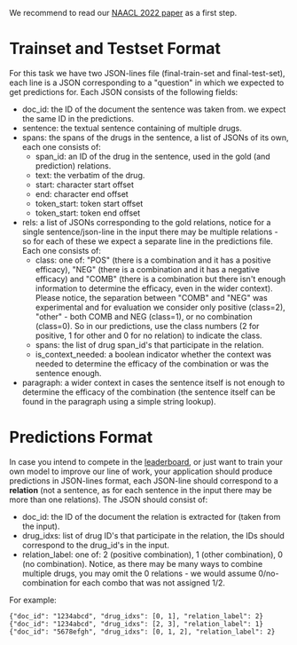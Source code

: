 We recommend to read our [NAACL 2022 paper](https://arxiv.org/abs/2205.02289) as a first step.

# Trainset and Testset Format

For this task we have two JSON-lines file (final-train-set and final-test-set), each line is a JSON corresponding to a "question" in which we expected to get predictions for. Each JSON consists of the following fields:

* doc_id: the ID of the document the sentence was taken from. we expect the same ID in the predictions.
* sentence: the textual sentence containing of multiple drugs.
* spans: the spans of the drugs in the sentence, a list of JSONs of its own, each one consists of:
  - span_id: an ID of the drug in the sentence, used in the gold (and prediction) relations.
  - text: the verbatim of the drug.
  - start: character start offset
  - end: character end offset
  - token_start: token start offset
  - token_start: token end offset
* rels: a list of JSONs corresponding to the gold relations, notice for a single sentence/json-line in the input there may be multiple relations - so for each of these we expect a separate line in the predictions file. Each one consists of:
  - class: one of: "POS" (there is a combination and it has a positive efficacy), "NEG" (there is a combination and it has a negative efficacy) and "COMB" (there is a combination but there isn't enough information to determine the efficacy, even in the wider context). Please notice, the separation between "COMB" and "NEG" was experimental and for evaluation we consider only positive (class=2), "other" - both COMB and NEG (class=1), or no combination (class=0). So in our predictions, use the class numbers (2 for positive, 1 for other and 0 for no relation) to indicate the class.
  - spans: the list of drug span_id's that participate in the relation.
  - is_context_needed: a boolean indicator whether the context was needed to determine the efficacy of the combination or was the sentence enough.
* paragraph: a wider context in cases the sentence itself is not enough to determine the efficacy of the combination (the sentence itself can be found in the paragraph using a simple string lookup).

# Predictions Format

In case you intend to compete in the [leaderboard](https://leaderboard.allenai.org/drug_combo), or just want to train your own model to improve our line of work, your application should produce predictions in JSON-lines format, each JSON-line should correspond to a **relation** (not a sentence, as for each sentence in the input there may be more than one relations). The JSON should consist of:

* doc_id: the ID of the document the relation is extracted for (taken from the input).
* drug_idxs: list of drug ID's that participate in the relation, the IDs should correspond to the drug_id's in the input.
* relation_label: one of: 2 (positive combination), 1 (other combination), 0 (no combination). Notice, as there may be many ways to combine multiple drugs, you may omit the 0 relations - we would assume 0/no-combination for each combo that was not assigned 1/2.

For example:
  ```
  {"doc_id": "1234abcd", "drug_idxs": [0, 1], "relation_label": 2}
  {"doc_id": "1234abcd", "drug_idxs": [2, 3], "relation_label": 1}
  {"doc_id": "5678efgh", "drug_idxs": [0, 1, 2], "relation_label": 2}
  ```
